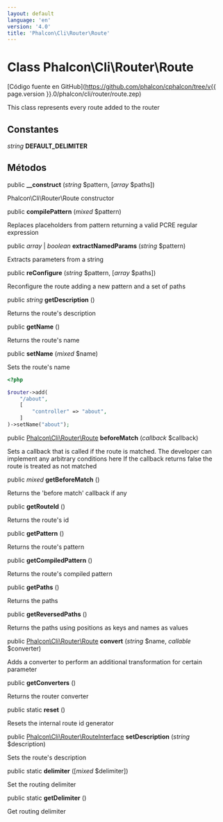 ```yaml
---
layout: default
language: 'en'
version: '4.0'
title: 'Phalcon\Cli\Router\Route'
---
```


# Class **Phalcon\Cli\Router\Route**

[Código fuente en GitHub](https://github.com/phalcon/cphalcon/tree/v{{ page.version }}.0/phalcon/cli/router/route.zep)

This class represents every route added to the router

## Constantes

*string* **DEFAULT_DELIMITER**

## Métodos

public **__construct** (*string* $pattern, [*array* $paths])

Phalcon\Cli\Router\Route constructor

public **compilePattern** (*mixed* $pattern)

Replaces placeholders from pattern returning a valid PCRE regular expression

public *array* | *boolean* **extractNamedParams** (*string* $pattern)

Extracts parameters from a string

public **reConfigure** (*string* $pattern, [*array* $paths])

Reconfigure the route adding a new pattern and a set of paths

public *string* **getDescription** ()

Returns the route's description

public **getName** ()

Returns the route's name

public **setName** (*mixed* $name)

Sets the route's name

```php
<?php

$router->add(
    "/about",
    [
        "controller" => "about",
    ]
)->setName("about");

```

public [Phalcon\Cli\Router\Route](Phalcon_Cli_Router_Route) **beforeMatch** (*callback* $callback)

Sets a callback that is called if the route is matched. The developer can implement any arbitrary conditions here If the callback returns false the route is treated as not matched

public *mixed* **getBeforeMatch** ()

Returns the 'before match' callback if any

public **getRouteId** ()

Returns the route's id

public **getPattern** ()

Returns the route's pattern

public **getCompiledPattern** ()

Returns the route's compiled pattern

public **getPaths** ()

Returns the paths

public **getReversedPaths** ()

Returns the paths using positions as keys and names as values

public [Phalcon\Cli\Router\Route](Phalcon_Cli_Router_Route) **convert** (*string* $name, *callable* $converter)

Adds a converter to perform an additional transformation for certain parameter

public **getConverters** ()

Returns the router converter

public static **reset** ()

Resets the internal route id generator

public [Phalcon\Cli\Router\RouteInterface](Phalcon_Cli_Router_RouteInterface) **setDescription** (*string* $description)

Sets the route's description

public static **delimiter** ([*mixed* $delimiter])

Set the routing delimiter

public static **getDelimiter** ()

Get routing delimiter